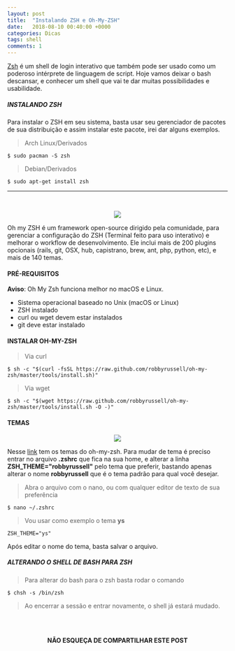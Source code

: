 ```yaml
---
layout: post
title:  "Instalando ZSH e Oh-My-ZSH"
date:   2018-08-10 00:40:00 +0000
categories: Dicas
tags: shell
comments: 1
---
```


[Zsh](http://www.zsh.org/) é um shell de login interativo que também pode ser usado como um poderoso intérprete de linguagem de script. Hoje vamos deixar o bash descansar, e conhecer um shell que vai te dar muitas possibilidades e usabilidade.

##### INSTALANDO ZSH
Para instalar o ZSH em seu sistema, basta usar seu gerenciador de pacotes de sua distribuição e assim instalar este pacote, irei dar alguns exemplos.

> Arch Linux/Derivados
```
$ sudo pacman -S zsh
```
> Debian/Derivados
```
$ sudo apt-get install zsh
```
------

<br/>

<p align="center">
<img class="responsive-img" src="https://ohmyz.sh/img/OMZLogo_BnW.png">
</p>

Oh my ZSH é um framework open-source dirigido pela comunidade, para gerenciar a configuração do ZSH (Terminal feito para uso interativo) e melhorar o workflow de desenvolvimento. Ele inclui mais de 200 plugins opcionais (rails, git, OSX, hub, capistrano, brew, ant, php, python, etc), e mais de 140 temas.

#### PRÉ-REQUISITOS

**Aviso**: Oh My Zsh funciona melhor no macOS e Linux.

-   Sistema operacional baseado no Unix (macOS or Linux)
-   ZSH instalado
-   curl ou wget devem estar instalados
-   git deve estar instalado

#### INSTALAR OH-MY-ZSH
> Via curl
```
$ sh -c "$(curl -fsSL https://raw.github.com/robbyrussell/oh-my-zsh/master/tools/install.sh)"
```
> Via wget
```
$ sh -c "$(wget https://raw.github.com/robbyrussell/oh-my-zsh/master/tools/install.sh -O -)"
```

#### TEMAS
<p align="center">
<img class="responsive-img" src="https://cloud.githubusercontent.com/assets/2618447/6316862/70f58fb6-ba03-11e4-82c9-c083bf9a6574.png">
</p>

Nesse  [link](https://github.com/robbyrussell/oh-my-zsh/wiki/themes)  tem os temas do oh-my-zsh. Para mudar de tema é preciso entrar no arquivo **.zshrc**  que fica na sua home, e alterar a linha  **ZSH_THEME="robbyrussell"**  pelo tema que preferir, bastando apenas alterar o nome **robbyrussell** que é o tema padrão para qual você desejar.
> Abra o arquivo com o nano, ou com qualquer editor de texto de sua preferência
```
$ nano ~/.zshrc
```
> Vou usar como exemplo o tema **ys**
```
ZSH_THEME="ys"
```
Após editar o nome do tema, basta salvar o arquivo.


##### ALTERANDO O SHELL DE BASH PARA ZSH
> Para alterar do bash para o zsh basta rodar o comando
```
$ chsh -s /bin/zsh
```
> Ao encerrar a sessão e entrar novamente, o shell já estará mudado.


<br/><br/>

<p align="center">  
<b>NÃO ESQUEÇA DE COMPARTILHAR ESTE POST</b>
<br>
<div class="sharethis-inline-share-buttons"></div>
</p>

<br/><br/>
